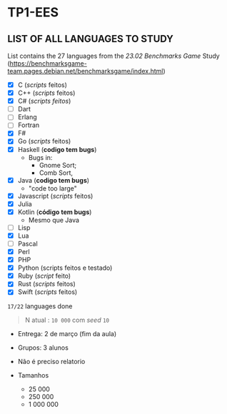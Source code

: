 # TP1-EES

## LIST OF ALL LANGUAGES TO STUDY

List contains the 27 languages from the *23.02 Benchmarks Game* Study (https://benchmarksgame-team.pages.debian.net/benchmarksgame/index.html)

- [X] C (*scripts* feitos)
- [X] C++ (*scripts* feitos)
- [X] C# (*scripts feitos*)
- [ ] Dart
- [ ] Erlang
- [ ] Fortran
- [X] F#
- [X] Go (*scripts* feitos)
- [X] Haskell (**codigo tem bugs**)
  - Bugs in:
    - Gnome Sort;
    - Comb Sort,
- [X] Java (**codigo tem bugs**)
  - "code too large"
- [X] Javascript (*scripts* feitos)
- [X] Julia
- [X] Kotlin (**código tem bugs**)
  - Mesmo que Java
- [ ] Lisp
- [X] Lua
- [ ] Pascal
- [X] Perl
- [X] PHP
- [X] Python (scripts feitos e testado)
- [X] Ruby (*script* feito)
- [X] Rust (*scripts* feitos)
- [X] Swift (*scripts* feitos)

`17/22` languages done

> N atual : `10 000` com *seed* `10`

- Entrega: 2 de março (fim da aula)
- Grupos: 3 alunos
- Não é preciso relatorio
- Tamanhos

  - 25 000
  - 250 000
  - 1 000 000
